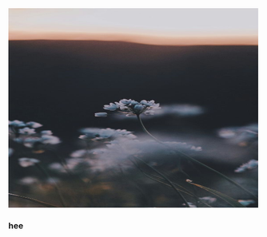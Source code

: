 <!-- ![Header](photos/1613243517_128-p-temno-sinii-fon-anime-212.jpg) -->
<img src="photos/2947182d83bba65a48e92675ae684869.jpg" alt="drawing" height="400" width="500">

### hee
